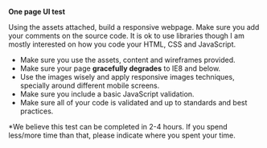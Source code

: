 

**One page UI test**

Using the assets attached, build a responsive webpage. Make sure you add your comments on the source code. It is ok to use libraries though I am mostly interested on how you code your HTML, CSS and JavaScript. 

- Make sure you use the assets, content and wireframes provided.
- Make sure your page **gracefully degrades** to IE8 and below.
- Use the images wisely and apply responsive images techniques, specially around different mobile screens.
- Make sure you include a basic JavaScript validation.
- Make sure all of your code is validated and up to standards and best practices.

*We believe this test can be completed in 2-4 hours. If you spend less/more time than that, please indicate where you spent your time.
